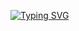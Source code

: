 
[![Typing SVG](https://readme-typing-svg.demolab.com?font=Kanit&weight=600&size=40&duration=6000&pause=1000&background=952650&center=true&vCenter=true&random=false&width=1200&height=300&lines=Hello!+My+name+is+Ruslan+Borzov%2C+I+am+a+novice+web+developer)](https://git.io/typing-svg)

<!--
**BorzovRuslanR/BorzovRuslanR** is a ✨ _special_ ✨ repository because its `README.md` (this file) appears on your GitHub profile.

Here are some ideas to get you started:

- 🔭 I’m currently working on ...
- 🌱 I’m currently learning ...
- 👯 I’m looking to collaborate on ...
- 🤔 I’m looking for help with ...
- 💬 Ask me about ...
- 📫 How to reach me: ...
- 😄 Pronouns: ...
- ⚡ Fun fact: ...
-->
